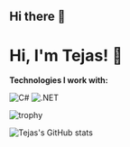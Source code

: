 ## Hi there 👋

<!--
**TejasvPathre07/TejasvPathre07** is a ✨ _special_ ✨ repository because its `README.md` (this file) appears on your GitHub profile.

Here are some ideas to get you started:

- 🔭 I’m currently working on ...
- 🌱 I’m currently learning ...
- 👯 I’m looking to collaborate on ...
- 🤔 I’m looking for help with ...
- 💬 Ask me about ...
- 📫 How to reach me: ...
- 😄 Pronouns: ...
- ⚡ Fun fact: ...
-->


# Hi, I'm Tejas! 👋

**Technologies I work with:**

![C#](https://img.shields.io/badge/C%23-239120?style=for-the-badge&logo=c-sharp&logoColor=white)
![.NET](https://img.shields.io/badge/.NET-512BD4?style=for-the-badge&logo=dotnet&logoColor=white)

![trophy](https://github-profile-trophy.vercel.app/?username=TejasvPathre07&theme=darkhub)



![Tejas's GitHub stats](https://github-readme-stats.vercel.app/api?username=TejasvPathre07&show_icons=true&theme=radical)
